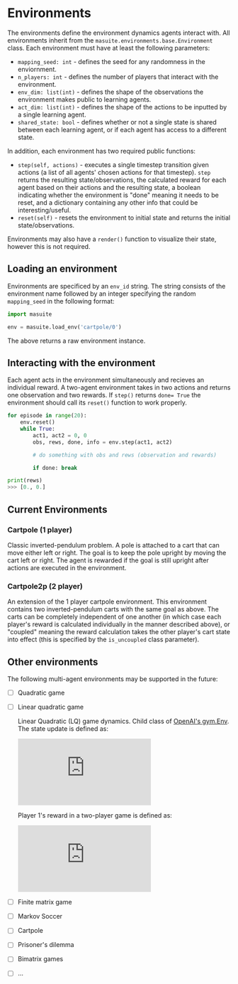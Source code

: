 # Environments
The environments define the environment dynamics agents interact with. All environments inherit from the `masuite.environments.base.Environment` class. Each environment must have at least the following parameters:
* `mapping_seed: int` - defines the seed for any randomness in the enviornment.
* `n_players: int` - defines the number of players that interact with the environment.
* `env_dim: list(int)` - defines the shape of the observations the environment makes public to learning agents.
* `act_dim: list(int)` - defines the shape of the actions to be inputted by a single learning agent.
* `shared_state: bool` - defines whether or not a single state is shared between each learning agent, or if each agent has access to a different state.

In addition, each environment has two required public functions:
* `step(self, actions)` - executes a single timestep transition given actions (a list of all agents' chosen actions for that timestep). `step` returns the resulting state/observations, the calculated reward for each agent based on their actions and the resulting state, a boolean indicating whether the environment is "done" meaning it needs to be reset, and a dictionary containing any other info that could be interesting/useful.
* `reset(self)` - resets the environment to initial state and returns the initial state/observations.

Environments may also have a `render()` function to visualize their state, however this is not required.

## Loading an environment
Environments are specificed by an `env_id` string. The string consists of the environment name followed by an integer specifying the random `mapping_seed` in the following format:
```python
import masuite

env = masuite.load_env('cartpole/0')
```

The above returns a raw environment instance.

## Interacting with the environment
Each agent acts in the environment simultaneously and recieves an individual reward.
A two-agent environment takes in two actions and returns one observation and two rewards. If `step()` returns `done= True` the environment should call its `reset()` function to work properly.

```python
for episode in range(20):
    env.reset()
    while True:
        act1, act2 = 0, 0
        obs, rews, done, info = env.step(act1, act2)

        # do something with obs and rews (observation and rewards)

        if done: break

print(rews)
>>> [0., 0.]
```


## Current Environments
### Cartpole (1 player)
Classic inverted-pendulum problem. A pole is attached to a cart that can move either left or right. The goal is to keep the pole upright by moving the cart left or right. The agent is rewarded if the goal is still upright after actions are executed in the environment.

### Cartpole2p (2 player)
An extension of the 1 player cartpole environment. This environment contains two inverted-pendulum carts with the same goal as above. The carts can be completely independent of one another (in which case each player's reward is calculated individually in the manner described above), or "coupled" meaning the reward calculation takes the other player's cart state into effect (this is specified by the `is_uncoupled` class parameter).

## Other environments 
The following multi-agent environments may be supported in the future:
- [ ] Quadratic game
- [ ] Linear quadratic game

  Linear Quadratic (LQ) game dynamics. Child class of [OpenAI's gym.Env](https://github.com/openai/gym/blob/c8a659369d98706b3c98b84b80a34a832bbdc6c0/gym/core.py#L8). The state update is defined as:
  
  ![equation](https://latex.codecogs.com/gif.latex?s_%7Bt&plus;1%7D%20%3D%20A%20%5Ccdot%20s_t%20&plus;%20%28%5Csum_%7Bi%3D1%7D%5E%7Bn%5C_players%7D%20B_i%20%5Ccdot%20a_i%29%20&plus;%20%5Comega)
  
  Player 1's reward in a two-player game is defined as:
  
  ![equation](https://latex.codecogs.com/gif.latex?r_1%20%3D%20-x%5ET%20%5Ccdot%20Q_1%20%5Ccdot%20x%20-%20a_1%5ET%20%5Ccdot%20R_%7B11%7D%20%5Ccdot%20a_1%20&plus;%20a_2%5ET%20%5Ccdot%20R_%7B12%7D%20%5Ccdot%20a_2)
  
- [ ] Finite matrix game
- [ ] Markov Soccer
- [ ] Cartpole 
- [ ] Prisoner's dilemma
- [ ] Bimatrix games
- [ ] ...
